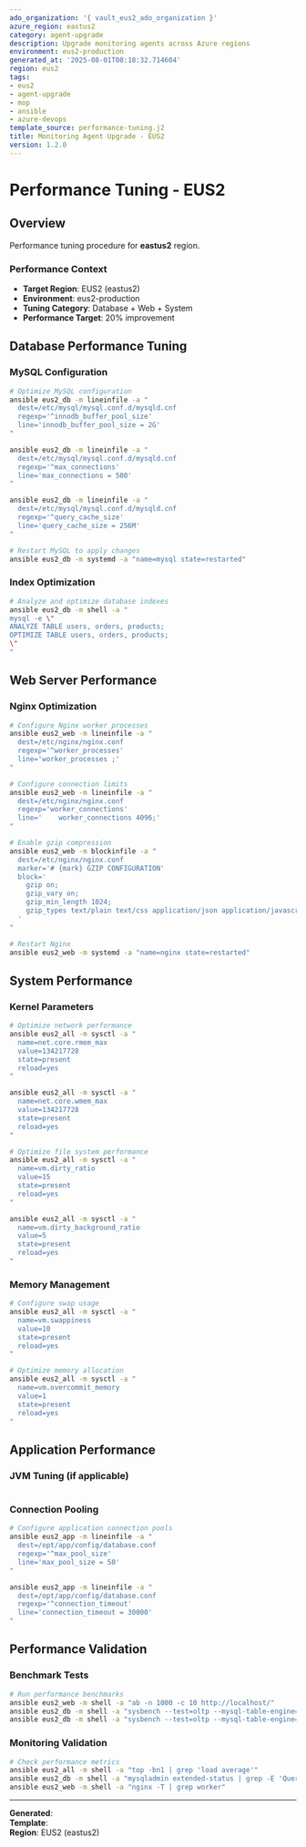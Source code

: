 ```yaml
---
ado_organization: '{ vault_eus2_ado_organization }'
azure_region: eastus2
category: agent-upgrade
description: Upgrade monitoring agents across Azure regions
environment: eus2-production
generated_at: '2025-08-01T08:18:32.714604'
region: eus2
tags:
- eus2
- agent-upgrade
- mop
- ansible
- azure-devops
template_source: performance-tuning.j2
title: Monitoring Agent Upgrade - EUS2
version: 1.2.0
---
```



# Performance Tuning - EUS2

## Overview

Performance tuning procedure for **eastus2** region.

### Performance Context

- **Target Region**: EUS2 (eastus2)
- **Environment**: eus2-production
- **Tuning Category**: Database + Web + System
- **Performance Target**: 20% improvement

## Database Performance Tuning

### MySQL Configuration
```bash
# Optimize MySQL configuration
ansible eus2_db -m lineinfile -a "
  dest=/etc/mysql/mysql.conf.d/mysqld.cnf
  regexp='^innodb_buffer_pool_size'
  line='innodb_buffer_pool_size = 2G'
"

ansible eus2_db -m lineinfile -a "
  dest=/etc/mysql/mysql.conf.d/mysqld.cnf
  regexp='^max_connections'
  line='max_connections = 500'
"

ansible eus2_db -m lineinfile -a "
  dest=/etc/mysql/mysql.conf.d/mysqld.cnf
  regexp='^query_cache_size'
  line='query_cache_size = 256M'
"

# Restart MySQL to apply changes
ansible eus2_db -m systemd -a "name=mysql state=restarted"
```

### Index Optimization
```bash
# Analyze and optimize database indexes
ansible eus2_db -m shell -a "
mysql -e \"
ANALYZE TABLE users, orders, products;
OPTIMIZE TABLE users, orders, products;
\"
"
```

## Web Server Performance

### Nginx Optimization
```bash
# Configure Nginx worker processes
ansible eus2_web -m lineinfile -a "
  dest=/etc/nginx/nginx.conf
  regexp='^worker_processes'
  line='worker_processes ;'
"

# Configure connection limits
ansible eus2_web -m lineinfile -a "
  dest=/etc/nginx/nginx.conf
  regexp='worker_connections'
  line='    worker_connections 4096;'
"

# Enable gzip compression
ansible eus2_web -m blockinfile -a "
  dest=/etc/nginx/nginx.conf
  marker='# {mark} GZIP CONFIGURATION'
  block='
    gzip on;
    gzip_vary on;
    gzip_min_length 1024;
    gzip_types text/plain text/css application/json application/javascript;
  '
"

# Restart Nginx
ansible eus2_web -m systemd -a "name=nginx state=restarted"
```

## System Performance

### Kernel Parameters
```bash
# Optimize network performance
ansible eus2_all -m sysctl -a "
  name=net.core.rmem_max
  value=134217728
  state=present
  reload=yes
"

ansible eus2_all -m sysctl -a "
  name=net.core.wmem_max
  value=134217728
  state=present
  reload=yes
"

# Optimize file system performance
ansible eus2_all -m sysctl -a "
  name=vm.dirty_ratio
  value=15
  state=present
  reload=yes
"

ansible eus2_all -m sysctl -a "
  name=vm.dirty_background_ratio
  value=5
  state=present
  reload=yes
"
```

### Memory Management
```bash
# Configure swap usage
ansible eus2_all -m sysctl -a "
  name=vm.swappiness
  value=10
  state=present
  reload=yes
"

# Optimize memory allocation
ansible eus2_all -m sysctl -a "
  name=vm.overcommit_memory
  value=1
  state=present
  reload=yes
"
```

## Application Performance

### JVM Tuning (if applicable)
```bash
```

### Connection Pooling
```bash
# Configure application connection pools
ansible eus2_app -m lineinfile -a "
  dest=/opt/app/config/database.conf
  regexp='^max_pool_size'
  line='max_pool_size = 50'
"

ansible eus2_app -m lineinfile -a "
  dest=/opt/app/config/database.conf
  regexp='^connection_timeout'
  line='connection_timeout = 30000'
"
```

## Performance Validation

### Benchmark Tests
```bash
# Run performance benchmarks
ansible eus2_web -m shell -a "ab -n 1000 -c 10 http://localhost/"
ansible eus2_db -m shell -a "sysbench --test=oltp --mysql-table-engine=innodb prepare"
ansible eus2_db -m shell -a "sysbench --test=oltp --mysql-table-engine=innodb run"
```

### Monitoring Validation
```bash
# Check performance metrics
ansible eus2_all -m shell -a "top -bn1 | grep 'load average'"
ansible eus2_db -m shell -a "mysqladmin extended-status | grep -E 'Queries|Connections'"
ansible eus2_web -m shell -a "nginx -T | grep worker"
```

---

**Generated**:   
**Template**:   
**Region**: EUS2 (eastus2)